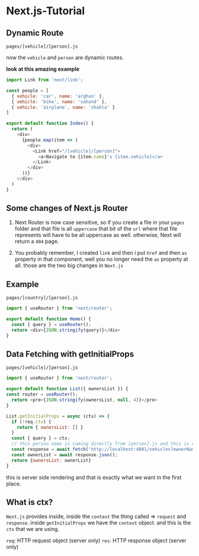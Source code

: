 # Next.js-Tutorial

## Dynamic Route

`pages/[vehicle]/[person].js`

now the `vehicle` and `person` are dynamic routes.

**look at this amazing example**

```js
import Link from 'next/link';

const people = [
  { vehicle: 'car', name: 'arghun' },
  { vehicle: 'bike', name: 'sahand' },
  { vehicle: 'airplane', name: 'shahla' }
]

export default function Index() {
  return (
    <div>
      {people.map(item => (
        <div>
          <Link href="/[vehicle]/[person]">
            <a>Navigate to {item.name}'s {item.vehicle}</a>
          </Link>
        </div>
      ))}
    </div>
  )
}
```


## Some changes of Next.js Router

1. Next Router is now case sensitive, so if you create a file in your `pages` folder and that file is all `uppercase` that bit of the `url` where that file represents will have to be all uppercase as well. otherwise, Next will return a `404` page.

2. You probably remember, I created `link` and then i put `href` and then `as` property in that component, well you no longer need the `as` property at all. those are the two big changes in `Next.js`


## Example

`pages/[country]/[person].js`

```js
import { useRouter } from 'next/router';

export default function Home() {
  const { query } = useRouter();
  return <div>{JSON.stringify(query)}</div>
}
```


## Data Fetching with getInitialProps

`pages/[vehicle]/[person].js`

```js
import { useRouter } from 'next/router';

export default function List({ ownersList }) {
const router = useRouter();
  return <pre>{JSON.stringify(ownersList, null, 4)}</pre>
}

List.getInitialProps = async (ctx) => {
  if (!req.ctx) {
    return { ownersList: [] }
  }
  const { query } = ctx;
  // this person name is coming directly from [person].js and this is completely dynamic
  const response = await fetch('http://localhost:4001/vehicles?ownerName=' + query.person + '&vehicle=' + query.vehicle); 
  const ownerList = await response.json();
  return {ownersList: ownerList}
}
```

this is server side rendering and that is exactly what we want in the first place.


## What is ctx?

`Next.js` provides inside, inside the `context` the thing called => `request` and `response`. inside `getInitialProps` we have the `context` object. and this is the `ctx` that we are using.

`req`: HTTP request object (server only)
`res`: HTTP response object (server only)
